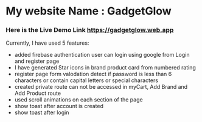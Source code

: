  # My website Name : GadgetGlow
### Here is the Live Demo Link https://gadgetglow.web.app

Currently, I have used 5 features:

- added firebase authentication user can login using google from Login and register page
- I have generated  Star icons in brand product card from numbered rating 
- register page form valodation detect if password is less than 6 characters or contain capital letters or special characters
- created private route can not be accessed in myCart, Add Brand and Add Product route
- used scroll animations on each section of the page
- show toast after account is created
- show toast after login